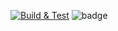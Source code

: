 [![Build & Test](https://github.com/cap-sdebbich/CI-Sample/actions/workflows/Build_Test.yml/badge.svg)](https://github.com/cap-sdebbich/CI-Sample/actions/workflows/Build_Test.yml)
![badge](https://img.shields.io/endpoint?url=https://gist.githubusercontent.com/cap-sdebbich/e5b206f59c78440f11df3cceeefd05fe/raw/shields.json)
